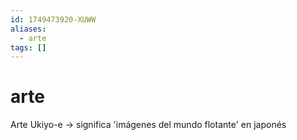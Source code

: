 ```yaml
---
id: 1749473920-XUWW
aliases:
  - arte
tags: []
---
```


# arte

Arte Ukiyo-e -> significa 'imágenes del mundo flotante' en japonés
